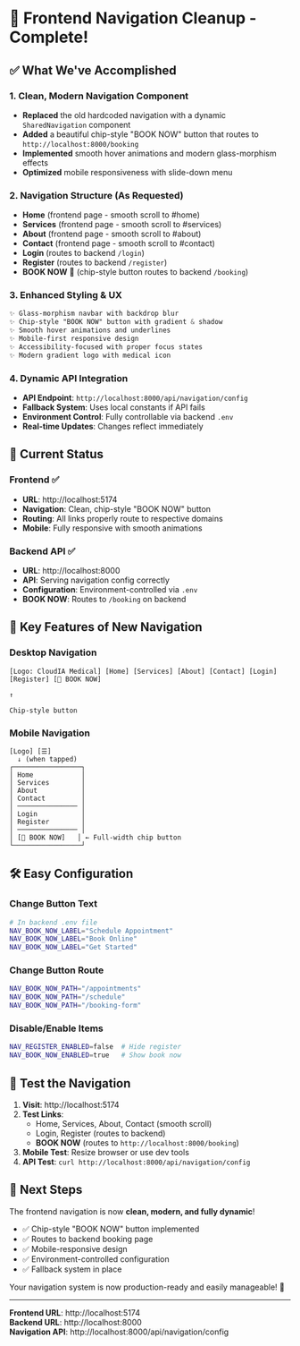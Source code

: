 # 🎉 Frontend Navigation Cleanup - Complete!

## ✅ What We've Accomplished

### 1. **Clean, Modern Navigation Component**
- **Replaced** the old hardcoded navigation with a dynamic `SharedNavigation` component
- **Added** a beautiful chip-style "BOOK NOW" button that routes to `http://localhost:8000/booking`
- **Implemented** smooth hover animations and modern glass-morphism effects
- **Optimized** mobile responsiveness with slide-down menu

### 2. **Navigation Structure (As Requested)**
- **Home** (frontend page - smooth scroll to #home)
- **Services** (frontend page - smooth scroll to #services)  
- **About** (frontend page - smooth scroll to #about)
- **Contact** (frontend page - smooth scroll to #contact)
- **Login** (routes to backend `/login`)
- **Register** (routes to backend `/register`)
- **BOOK NOW** 🎯 (chip-style button routes to backend `/booking`)

### 3. **Enhanced Styling & UX**
```css
✨ Glass-morphism navbar with backdrop blur
✨ Chip-style "BOOK NOW" button with gradient & shadow
✨ Smooth hover animations and underlines
✨ Mobile-first responsive design
✨ Accessibility-focused with proper focus states
✨ Modern gradient logo with medical icon
```

### 4. **Dynamic API Integration**
- **API Endpoint**: `http://localhost:8000/api/navigation/config`
- **Fallback System**: Uses local constants if API fails
- **Environment Control**: Fully controllable via backend `.env`
- **Real-time Updates**: Changes reflect immediately

## 🚀 Current Status

### **Frontend** ✅
- **URL**: http://localhost:5174
- **Navigation**: Clean, chip-style "BOOK NOW" button
- **Routing**: All links properly route to respective domains
- **Mobile**: Fully responsive with smooth animations

### **Backend API** ✅  
- **URL**: http://localhost:8000
- **API**: Serving navigation config correctly
- **Configuration**: Environment-controlled via `.env`
- **BOOK NOW**: Routes to `/booking` on backend

## 🎨 Key Features of New Navigation

### Desktop Navigation
```
[Logo: CloudIA Medical] [Home] [Services] [About] [Contact] [Login] [Register] [🎯 BOOK NOW]
                                                                                    ↑
                                                                            Chip-style button
```

### Mobile Navigation
```
[Logo] [☰]
  ↓ (when tapped)
┌─────────────────┐
│ Home            │
│ Services        │
│ About           │  
│ Contact         │
│ ─────────────── │
│ Login           │
│ Register        │
│ ─────────────── │
│ [🎯 BOOK NOW]   │ ← Full-width chip button
└─────────────────┘
```

## 🛠️ Easy Configuration

### Change Button Text
```bash
# In backend .env file
NAV_BOOK_NOW_LABEL="Schedule Appointment"
NAV_BOOK_NOW_LABEL="Book Online"  
NAV_BOOK_NOW_LABEL="Get Started"
```

### Change Button Route
```bash
NAV_BOOK_NOW_PATH="/appointments"
NAV_BOOK_NOW_PATH="/schedule"
NAV_BOOK_NOW_PATH="/booking-form"
```

### Disable/Enable Items
```bash
NAV_REGISTER_ENABLED=false  # Hide register
NAV_BOOK_NOW_ENABLED=true   # Show book now
```

## 📱 Test the Navigation

1. **Visit**: http://localhost:5174
2. **Test Links**: 
   - Home, Services, About, Contact (smooth scroll)
   - Login, Register (routes to backend)
   - **BOOK NOW** (routes to `http://localhost:8000/booking`)
3. **Mobile Test**: Resize browser or use dev tools
4. **API Test**: `curl http://localhost:8000/api/navigation/config`

## 🎯 Next Steps

The frontend navigation is now **clean, modern, and fully dynamic**! 

- ✅ Chip-style "BOOK NOW" button implemented
- ✅ Routes to backend booking page
- ✅ Mobile-responsive design
- ✅ Environment-controlled configuration
- ✅ Fallback system in place

Your navigation system is now production-ready and easily manageable! 🚀

---

**Frontend URL**: http://localhost:5174  
**Backend URL**: http://localhost:8000  
**Navigation API**: http://localhost:8000/api/navigation/config
